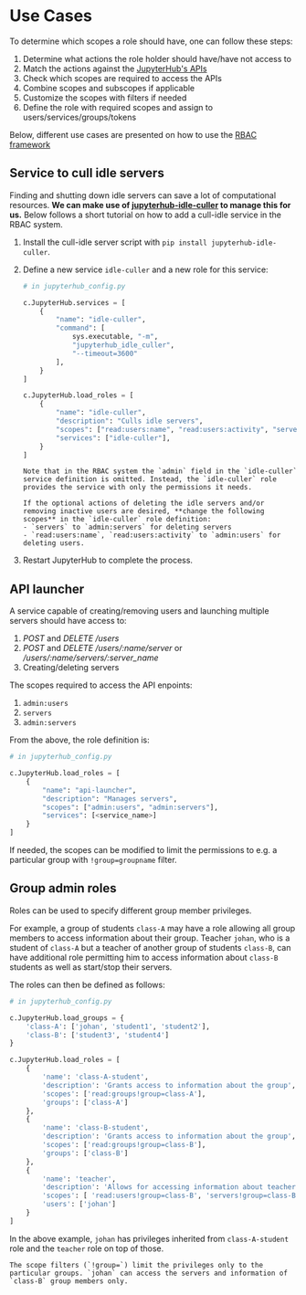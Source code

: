 # Use Cases

To determine which scopes a role should have, one can follow these steps:

1. Determine what actions the role holder should have/have not access to
2. Match the actions against the [JupyterHub's APIs](jupyterhub-rest-API)
3. Check which scopes are required to access the APIs
4. Combine scopes and subscopes if applicable
5. Customize the scopes with filters if needed
6. Define the role with required scopes and assign to users/services/groups/tokens

Below, different use cases are presented on how to use the [RBAC framework](rbac)

## Service to cull idle servers

Finding and shutting down idle servers can save a lot of computational resources.
**We can make use of [jupyterhub-idle-culler](https://github.com/jupyterhub/jupyterhub-idle-culler) to manage this for us.**
Below follows a short tutorial on how to add a cull-idle service in the RBAC system.

1. Install the cull-idle server script with `pip install jupyterhub-idle-culler`.
2. Define a new service `idle-culler` and a new role for this service:

   ```python
   # in jupyterhub_config.py

   c.JupyterHub.services = [
       {
           "name": "idle-culler",
           "command": [
               sys.executable, "-m",
               "jupyterhub_idle_culler",
               "--timeout=3600"
           ],
       }
   ]

   c.JupyterHub.load_roles = [
       {
           "name": "idle-culler",
           "description": "Culls idle servers",
           "scopes": ["read:users:name", "read:users:activity", "servers"],
           "services": ["idle-culler"],
       }
   ]
   ```

   ```{important}
   Note that in the RBAC system the `admin` field in the `idle-culler` service definition is omitted. Instead, the `idle-culler` role provides the service with only the permissions it needs.

   If the optional actions of deleting the idle servers and/or removing inactive users are desired, **change the following scopes** in the `idle-culler` role definition:
   - `servers` to `admin:servers` for deleting servers
   - `read:users:name`, `read:users:activity` to `admin:users` for deleting users.
   ```

3. Restart JupyterHub to complete the process.

## API launcher

A service capable of creating/removing users and launching multiple servers should have access to:

1. _POST_ and _DELETE /users_
2. _POST_ and _DELETE /users/:name/server_ or _/users/:name/servers/:server_name_
3. Creating/deleting servers

The scopes required to access the API enpoints:

1. `admin:users`
2. `servers`
3. `admin:servers`

From the above, the role definition is:

```python
# in jupyterhub_config.py

c.JupyterHub.load_roles = [
    {
        "name": "api-launcher",
        "description": "Manages servers",
        "scopes": ["admin:users", "admin:servers"],
        "services": [<service_name>]
    }
]
```

If needed, the scopes can be modified to limit the permissions to e.g. a particular group with `!group=groupname` filter.

## Group admin roles

Roles can be used to specify different group member privileges.

For example, a group of students `class-A` may have a role allowing all group members to access information about their group. Teacher `johan`, who is a student of `class-A` but a teacher of another group of students `class-B`, can have additional role permitting him to access information about `class-B` students as well as start/stop their servers.

The roles can then be defined as follows:

```python
# in jupyterhub_config.py

c.JupyterHub.load_groups = {
    'class-A': ['johan', 'student1', 'student2'],
    'class-B': ['student3', 'student4']
}

c.JupyterHub.load_roles = [
    {
        'name': 'class-A-student',
        'description': 'Grants access to information about the group',
        'scopes': ['read:groups!group=class-A'],
        'groups': ['class-A']
    },
    {
        'name': 'class-B-student',
        'description': 'Grants access to information about the group',
        'scopes': ['read:groups!group=class-B'],
        'groups': ['class-B']
    },
    {
        'name': 'teacher',
        'description': 'Allows for accessing information about teacher group members and starting/stopping their servers',
        'scopes': [ 'read:users!group=class-B', 'servers!group=class-B'],
        'users': ['johan']
    }
]
```

In the above example, `johan` has privileges inherited from `class-A-student` role and the `teacher` role on top of those.

```{note}
The scope filters (`!group=`) limit the privileges only to the particular groups. `johan` can access the servers and information of `class-B` group members only.
```
